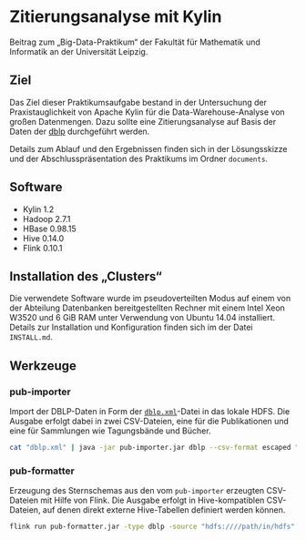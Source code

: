 # Zitierungsanalyse mit Kylin

Beitrag zum „Big-Data-Praktikum“ der Fakultät für Mathematik und Informatik
an der Universität Leipzig.

## Ziel

Das Ziel dieser Praktikumsaufgabe bestand in der Untersuchung der
Praxistauglichkeit von Apache Kylin für die Data-Warehouse-Analyse von großen
Datenmengen. Dazu sollte eine Zitierungsanalyse auf Basis der Daten der [dblp]
durchgeführt werden.

Details zum Ablauf und den Ergebnissen finden sich in der Lösungsskizze und
der Abschlusspräsentation des Praktikums im Ordner `documents`.

## Software

* Kylin 1.2
* Hadoop 2.7.1
* HBase 0.98.15
* Hive 0.14.0
* Flink 0.10.1

## Installation des „Clusters“

Die verwendete Software wurde im pseudoverteilten Modus auf einem von der
Abteilung Datenbanken bereitgestellten Rechner mit einem Intel Xeon W3520
und 6 GiB RAM unter Verwendung von Ubuntu 14.04 installiert. Details zur
Installation und Konfiguration finden sich im der Datei `INSTALL.md`.

## Werkzeuge

### pub-importer

Import der DBLP-Daten in Form der [`dblp.xml`][xml]-Datei in das lokale HDFS.
Die Ausgabe erfolgt dabei in zwei CSV-Dateien, eine für die Publikationen und
eine für Sammlungen wie Tagungsbände und Bücher.

```sh
cat "dblp.xml" | java -jar pub-importer.jar dblp --csv-format escaped "/path/in/hdfs"
```

### pub-formatter

Erzeugung des Sternschemas aus den vom `pub-importer` erzeugten CSV-Dateien
mit Hilfe von Flink. Die Ausgabe erfolgt in Hive-kompatiblen CSV-Dateien, auf
denen direkt externe Hive-Tabellen definiert werden können.

```sh
flink run pub-formatter.jar -type dblp -source "hdfs:////path/in/hdfs" -target "hdfs:////hive/dblp"
```

[dblp]: http://dblp.uni-trier.de/
[xml]: http://dblp.uni-trier.de/xml/
